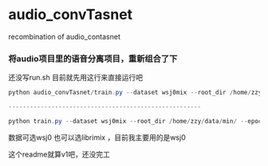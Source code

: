 # audio_convTasnet

recombination of audio_contasnet
### 将audio项目里的语音分离项目，重新组合了下
还没写run.sh
目前就先用这行来直接运行吧
```java
python audio_convTasnet/train.py --dataset wsj0mix --root_dir /home/zzy/data/min/ --batch_size 16 --resume /home/zzy/audio_convTasnet/exp/model/epoch_159.pt 

------------------------------------------------------

python train.py --dataset wsj0mix --root_dir /home/zzy/data/min/ --epochs 160 --batch_size 16 --resume /home/zzy/audio_convTasnet/exp/model/epoch
```
数据可选wsj0 也可以选librimix ，目前我主要用的是wsj0

这个readme就算v1吧，还没完工
